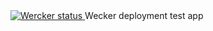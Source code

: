 <a href="https://app.wercker.com/project/byKey/668eda5dd58c31100a4920809a3069b7">
  <img alt="Wercker status" src="https://app.wercker.com/status/668eda5dd58c31100a4920809a3069b7/m/master">
</a>
Wecker deployment test app
